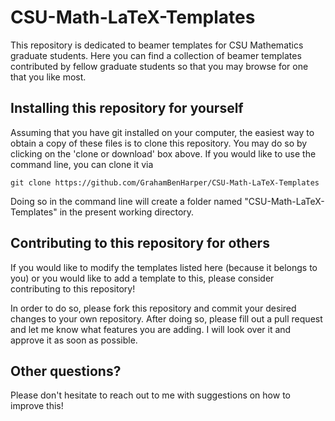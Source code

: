# CSU-Math-LaTeX-Templates
This repository is dedicated to beamer templates for CSU Mathematics graduate students. Here you can find a collection of beamer templates contributed by fellow graduate students so that you may browse for one that you like most.

## Installing this repository for yourself
Assuming that you have git installed on your computer, the easiest way to obtain a copy of these files is to clone this repository. You may do so by clicking on the 'clone or download' box above. If you would like to use the command line, you can clone it via
```
git clone https://github.com/GrahamBenHarper/CSU-Math-LaTeX-Templates
```

Doing so in the command line will create a folder named "CSU-Math-LaTeX-Templates" in the present working directory.

## Contributing to this repository for others
If you would like to modify the templates listed here (because it belongs to you) or you would like to add a template to this, please consider contributing to this repository!

In order to do so, please fork this repository and commit your desired changes to your own repository. After doing so, please fill out a pull request and let me know what features you are adding. I will look over it and approve it as soon as possible.

## Other questions?
Please don't hesitate to reach out to me with suggestions on how to improve this!
